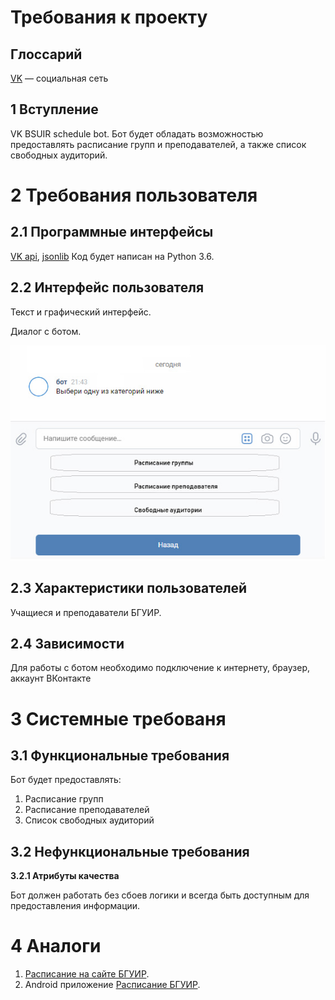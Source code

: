 
# Требования к проекту
## Глоссарий
[VK](http://vk.com) — социальная сеть
## 1 Вступление

VK BSUIR schedule bot. Бот будет обладать возможностью предоставлять расписание групп и преподавателей, а также список свободных аудиторий.
# 2 Требования пользователя 
## 2.1 Программные интерфейсы
[VK api](https://pypi.org/project/vk-api/), [jsonlib](https://docs.python.org/3/library/json.html) Код будет написан на Python 3.6. 
## 2.2 Интерфейс пользователя
Текст и графический интерфейс. 

Диалог с ботом.

![GitHub Logo](/Mockups/UI.jpg)

## 2.3 Характеристики пользователей
Учащиеся и преподаватели БГУИР.
## 2.4 Зависимости
Для работы с ботом необходимо подключение к интернету, браузер, аккаунт ВКонтакте
# 3 Системные требованя
## 3.1 Функциональные требования
Бот будет предоставлять:
1. Расписание групп
2. Расписание преподавателей
3. Список свободных аудиторий

## 3.2 Нефункциональные требования
**3.2.1 Атрибуты качества**

Бот должен работать без сбоев логики и всегда быть доступным для предоставления информации.

# 4 Аналоги
1. [Расписание на сайте БГУИР](https://iis.bsuir.by/schedule).
2. Android приложение [Расписание БГУИР](https://play.google.com/store/apps/details?id=com.bakan.universchedule&hl=ru).
